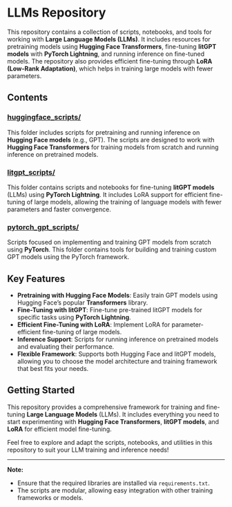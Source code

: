 # LLMs Repository

This repository contains a collection of scripts, notebooks, and tools for working with **Large Language Models (LLMs)**. It includes resources for pretraining models using **Hugging Face Transformers**, fine-tuning **litGPT models** with **PyTorch Lightning**, and running inference on fine-tuned models. The repository also provides efficient fine-tuning through **LoRA (Low-Rank Adaptation)**, which helps in training large models with fewer parameters.

## Contents

### [huggingface_scripts/](huggingface_scripts/)
This folder includes scripts for pretraining and running inference on **Hugging Face models** (e.g., GPT). The scripts are designed to work with **Hugging Face Transformers** for training models from scratch and running inference on pretrained models. 

### [litgpt_scripts/](litgpt_scripts/)
This folder contains scripts and notebooks for fine-tuning **litGPT models** (LLMs) using **PyTorch Lightning**. It includes LoRA support for efficient fine-tuning of large models, allowing the training of language models with fewer parameters and faster convergence.

### [pytorch_gpt_scripts/](pytorch_gpt_scripts/)
Scripts focused on implementing and training GPT models from scratch using **PyTorch**. This folder contains tools for building and training custom GPT models using the PyTorch framework.

## Key Features

- **Pretraining with Hugging Face Models**: Easily train GPT models using Hugging Face’s popular **Transformers** library.
- **Fine-Tuning with litGPT**: Fine-tune pre-trained litGPT models for specific tasks using **PyTorch Lightning**.
- **Efficient Fine-Tuning with LoRA**: Implement LoRA for parameter-efficient fine-tuning of large models.
- **Inference Support**: Scripts for running inference on pretrained models and evaluating their performance.
- **Flexible Framework**: Supports both Hugging Face and litGPT models, allowing you to choose the model architecture and training framework that best fits your needs.

## Getting Started

This repository provides a comprehensive framework for training and fine-tuning **Large Language Models** (LLMs). It includes everything you need to start experimenting with **Hugging Face Transformers**, **litGPT models**, and **LoRA** for efficient model fine-tuning.

Feel free to explore and adapt the scripts, notebooks, and utilities in this repository to suit your LLM training and inference needs!

---

**Note:**  
- Ensure that the required libraries are installed via `requirements.txt`.  
- The scripts are modular, allowing easy integration with other training frameworks or models.

